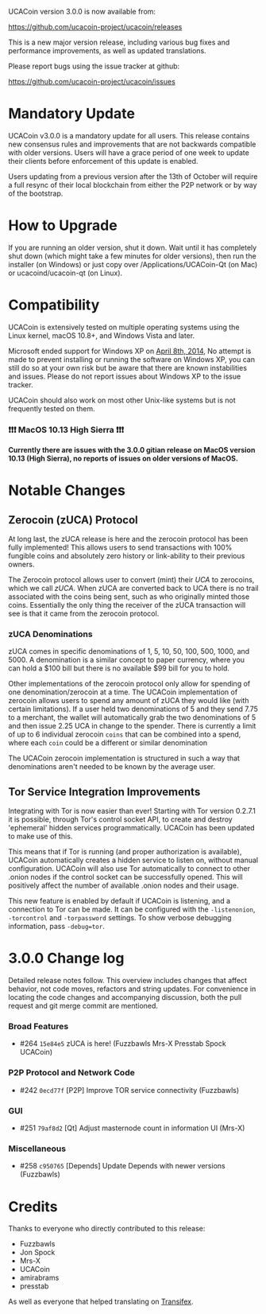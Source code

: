 UCACoin version 3.0.0 is now available from:

  <https://github.com/ucacoin-project/ucacoin/releases>

This is a new major version release, including various bug fixes and
performance improvements, as well as updated translations.

Please report bugs using the issue tracker at github:

  <https://github.com/ucacoin-project/ucacoin/issues>

Mandatory Update
==============

UCACoin v3.0.0 is a mandatory update for all users. This release contains new consensus rules and improvements that are not backwards compatible with older versions. Users will have a grace period of one week to update their clients before enforcement of this update is enabled.

Users updating from a previous version after the 13th of October will require a full resync of their local blockchain from either the P2P network or by way of the bootstrap.

How to Upgrade
==============

If you are running an older version, shut it down. Wait until it has completely shut down (which might take a few minutes for older versions), then run the installer (on Windows) or just copy over /Applications/UCACoin-Qt (on Mac) or ucacoind/ucacoin-qt (on Linux).

Compatibility
==============

UCACoin is extensively tested on multiple operating systems using
the Linux kernel, macOS 10.8+, and Windows Vista and later.

Microsoft ended support for Windows XP on [April 8th, 2014](https://www.microsoft.com/en-us/WindowsForBusiness/end-of-xp-support),
No attempt is made to prevent installing or running the software on Windows XP, you
can still do so at your own risk but be aware that there are known instabilities and issues.
Please do not report issues about Windows XP to the issue tracker.

UCACoin should also work on most other Unix-like systems but is not
frequently tested on them.

### :exclamation::exclamation::exclamation: MacOS 10.13 High Sierra :exclamation::exclamation::exclamation:

**Currently there are issues with the 3.0.0 gitian release on MacOS version 10.13 (High Sierra), no reports of issues on older versions of MacOS.**


Notable Changes
===============

Zerocoin (zUCA) Protocol
---------------------

At long last, the zUCA release is here and the zerocoin protocol has been fully implemented! This allows users to send transactions with 100% fungible coins and absolutely zero history or link-ability to their previous owners.

The Zerocoin protocol allows user to convert (mint) their *UCA* to zerocoins, which we call *zUCA*. When zUCA are converted back to UCA there is no trail associated with the coins being sent, such as who originally minted those coins. Essentially the only thing the receiver of the zUCA transaction will see is that it came from the zerocoin protocol.

### zUCA Denominations
zUCA comes in specific denominations of 1, 5, 10, 50, 100, 500, 1000, and 5000. A denomination is a similar concept to paper currency, where you can hold a $100 bill but there is no available $99 bill for you to hold.

Other implementations of the zerocoin protocol only allow for spending of one denomination/zerocoin at a time. The UCACoin implementation of zerocoin allows users to spend any amount of zUCA they would like (with certain limitations). If a user held two denominations of 5 and they send 7.75 to a merchant, the wallet will automatically grab the two denominations of 5 and then issue 2.25 UCA in change to the spender. There is currently a limit of up to 6 individual zerocoin `coins` that can be combined into a spend, where each `coin` could be a different or similar denomination

The UCACoin zerocoin implementation is structured in such a way that denominations aren't needed to be known by the average user.


Tor Service Integration Improvements
---------------------

Integrating with Tor is now easier than ever! Starting with Tor version 0.2.7.1 it is possible, through Tor's control socket API, to create and destroy 'ephemeral' hidden services programmatically. UCACoin has been updated to make use of this.

This means that if Tor is running (and proper authorization is available), UCACoin automatically creates a hidden service to listen on, without manual configuration. UCACoin will also use Tor automatically to connect to other .onion nodes if the control socket can be successfully opened. This will positively affect the number of available .onion nodes and their usage.

This new feature is enabled by default if UCACoin is listening, and a connection to Tor can be made. It can be configured with the `-listenonion`, `-torcontrol` and `-torpassword` settings. To show verbose debugging information, pass `-debug=tor`.

3.0.0 Change log
=================

Detailed release notes follow. This overview includes changes that affect
behavior, not code moves, refactors and string updates. For convenience in locating
the code changes and accompanying discussion, both the pull request and
git merge commit are mentioned.

### Broad Features
- #264 `15e84e5` zUCA is here! (Fuzzbawls Mrs-X Presstab Spock UCACoin)

### P2P Protocol and Network Code
- #242 `0ecd77f` [P2P] Improve TOR service connectivity (Fuzzbawls)

### GUI
- #251 `79af8d2` [Qt] Adjust masternode count in information UI (Mrs-X)

### Miscellaneous
- #258 `c950765` [Depends] Update Depends with newer versions (Fuzzbawls)

Credits
=======

Thanks to everyone who directly contributed to this release:
- Fuzzbawls
- Jon Spock
- Mrs-X
- UCACoin
- amirabrams
- presstab

As well as everyone that helped translating on [Transifex](https://www.transifex.com/projects/p/ucacoin-project-translations/).
